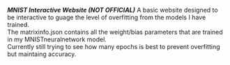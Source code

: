 ***MNIST Interactive Website (NOT OFFICIAL)***
A basic website designed to be interactive to guage the level of overfitting from the models I have trained. <br>
The matrixinfo.json contains all the weight/bias parameters that are trained in my MNISTneuralnetwork model. <br>
Currently still trying to see how many epochs is best to prevent overfitting but maintaing accuracy.

